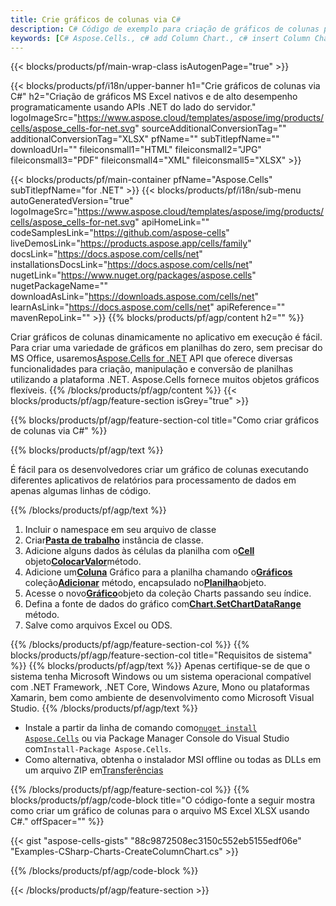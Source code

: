 ```yaml
---
title: Crie gráficos de colunas via C#
description: C# Código de exemplo para criação de gráficos de colunas para Excel usando a Biblioteca .NET. Use este código para criar um gráfico de colunas para MS Excel em VB.NET, Asp.NET ou qualquer aplicativo baseado em .NET.
keywords: [C# Aspose.Cells., c# add Column Chart., c# insert Column Chart., c# create Column Chart]
---
```

{{< blocks/products/pf/main-wrap-class isAutogenPage="true" >}}

{{< blocks/products/pf/i18n/upper-banner h1="Crie gráficos de colunas via C#" h2="Criação de gráficos MS Excel nativos e de alto desempenho programaticamente usando APIs .NET do lado do servidor." logoImageSrc="https://www.aspose.cloud/templates/aspose/img/products/cells/aspose_cells-for-net.svg" sourceAdditionalConversionTag="" additionalConversionTag="XLSX" pfName="" subTitlepfName="" downloadUrl="" fileiconsmall1="HTML" fileiconsmall2="JPG" fileiconsmall3="PDF" fileiconsmall4="XML" fileiconsmall5="XLSX" >}}

{{< blocks/products/pf/main-container pfName="Aspose.Cells" subTitlepfName="for .NET" >}}
{{< blocks/products/pf/i18n/sub-menu autoGeneratedVersion="true" logoImageSrc="https://www.aspose.cloud/templates/aspose/img/products/cells/aspose_cells-for-net.svg" apiHomeLink="" codeSamplesLink="https://github.com/aspose-cells" liveDemosLink="https://products.aspose.app/cells/family" docsLink="https://docs.aspose.com/cells/net" installationsDocsLink="https://docs.aspose.com/cells/net" nugetLink="https://www.nuget.org/packages/aspose.cells" nugetPackageName="" downloadAsLink="https://downloads.aspose.com/cells/net" learnAsLink="https://docs.aspose.com/cells/net" apiReference="" mavenRepoLink="" >}}
{{% blocks/products/pf/agp/content h2="" %}}

Criar gráficos de colunas dinamicamente no aplicativo em execução é fácil. Para criar uma variedade de gráficos em planilhas do zero, sem precisar do MS Office, usaremos[Aspose.Cells for .NET](https://products.aspose.com/cells/net) API que oferece diversas funcionalidades para criação, manipulação e conversão de planilhas utilizando a plataforma .NET. Aspose.Cells fornece muitos objetos gráficos flexíveis.
{{% /blocks/products/pf/agp/content %}}
{{< blocks/products/pf/agp/feature-section isGrey="true" >}}

{{% blocks/products/pf/agp/feature-section-col title="Como criar gráficos de colunas via C#" %}}

{{% blocks/products/pf/agp/text %}}

É fácil para os desenvolvedores criar um gráfico de colunas executando diferentes aplicativos de relatórios para processamento de dados em apenas algumas linhas de código.

{{% /blocks/products/pf/agp/text %}}

1. Incluir o namespace em seu arquivo de classe
1.  Criar[**Pasta de trabalho**](https://reference.aspose.com/cells/net/aspose.cells/workbook) instância de classe.
1.  Adicione alguns dados às células da planilha com o[**Cell**](https://reference.aspose.com/cells/net/aspose.cells/cell) objeto[**ColocarValor**](https://reference.aspose.com/cells/net/aspose.cells/cell/methods/putvalue/index)método.
1.  Adicione um[**Coluna**](https://reference.aspose.com/cells/net/aspose.cells.charts/charttype) Gráfico para a planilha chamando o[**Gráficos**](https://reference.aspose.com/cells/net/aspose.cells.charts/chartcollection) coleção[**Adicionar**](https://reference.aspose.com/cells/net/aspose.cells.charts/chartcollection/methods/add) método, encapsulado no[**Planilha**](https://reference.aspose.com/cells/net/aspose.cells/worksheet)objeto.
1.  Acesse o novo[**Gráfico**](https://reference.aspose.com/cells/net/aspose.cells.charts/chart)objeto da coleção Charts passando seu índice.
1.  Defina a fonte de dados do gráfico com[**Chart.SetChartDataRange**](https://https://reference.aspose.com/cells/net/aspose.cells.charts/chart/methods/setchartdatarange) método.
1. Salve como arquivos Excel ou ODS.

{{% /blocks/products/pf/agp/feature-section-col %}}
{{% blocks/products/pf/agp/feature-section-col title="Requisitos de sistema" %}}
{{% blocks/products/pf/agp/text %}}
Apenas certifique-se de que o sistema tenha Microsoft Windows ou um sistema operacional compatível com .NET Framework, .NET Core, Windows Azure, Mono ou plataformas Xamarin, bem como ambiente de desenvolvimento como Microsoft Visual Studio.
{{% /blocks/products/pf/agp/text %}}
-  Instale a partir da linha de comando como<code><a href="https://downloads.aspose.com/cells/net">nuget install Aspose.Cells</a></code> ou via Package Manager Console do Visual Studio com<code>Install-Package Aspose.Cells</code>.
-  Como alternativa, obtenha o instalador MSI offline ou todas as DLLs em um arquivo ZIP em<a href="https://downloads.aspose.com/cells/net">Transferências</a>

{{% /blocks/products/pf/agp/feature-section-col %}}
{{% blocks/products/pf/agp/code-block title="O código-fonte a seguir mostra como criar um gráfico de colunas para o arquivo MS Excel XLSX usando C#." offSpacer="" %}}

{{< gist "aspose-cells-gists" "88c9872508ec3150c552eb5155edf06e" "Examples-CSharp-Charts-CreateColumnChart.cs" >}}

{{% /blocks/products/pf/agp/code-block %}}

{{< /blocks/products/pf/agp/feature-section >}}

<!-- aboutfile Starts -->
